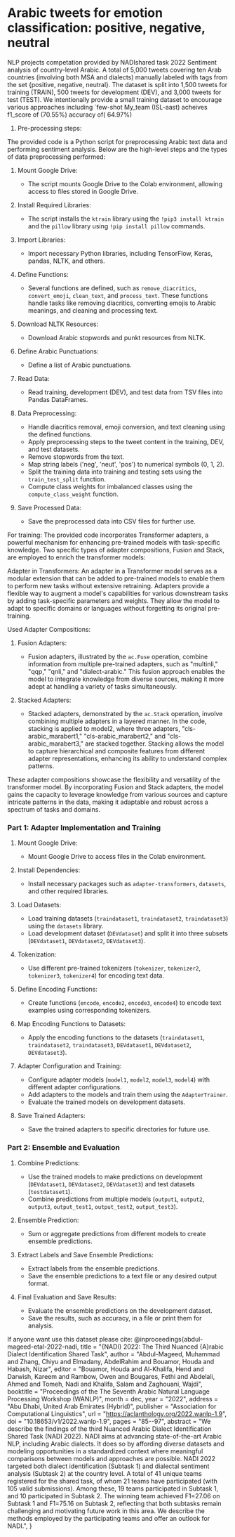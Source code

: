 # Arabic tweets for emotion classification: positive, negative, neutral
NLP projects competation provided by NADIshared task 2022
Sentiment analysis of country-level Arabic. A total of 5,000 tweets covering ten Arab countries (involving both MSA and dialects) manually labeled with tags from the set {positive, negative, neutral}. The dataset is split into 1,500 tweets for training (TRAIN), 500 tweets for development (DEV), and 3,000 tweets for test (TEST). We intentionally provide a small training dataset to encourage various approaches including `few-shot
My_team (ISL-aast) acheives f1_score of (70.55%) accuracy of( 64.97%)  

 1) Pre-processing steps: 

The provided code is a Python script for preprocessing Arabic text data and performing sentiment analysis. Below are the high-level steps and the types of data preprocessing performed:

1. Mount Google Drive:
   - The script mounts Google Drive to the Colab environment, allowing access to files stored in Google Drive.

2. Install Required Libraries:
   - The script installs the `ktrain` library using the `!pip3 install ktrain` and the `pillow` library using `!pip install pillow` commands.

3. Import Libraries:
   - Import necessary Python libraries, including TensorFlow, Keras, pandas, NLTK, and others.

4. Define Functions:
   - Several functions are defined, such as `remove_diacritics`, `convert_emoji`, `clean_text`, and `process_text`. These functions handle tasks like removing diacritics, converting emojis to Arabic meanings, and cleaning and processing text.

5. Download NLTK Resources:
   - Download Arabic stopwords and punkt resources from NLTK.

6. Define Arabic Punctuations:
   - Define a list of Arabic punctuations.

7. Read Data:
   - Read training, development (DEV), and test data from TSV files into Pandas DataFrames.

8. Data Preprocessing:
   - Handle diacritics removal, emoji conversion, and text cleaning using the defined functions.
   - Apply preprocessing steps to the tweet content in the training, DEV, and test datasets.
   - Remove stopwords from the text.
   - Map string labels ('neg', 'neut', 'pos') to numerical symbols (0, 1, 2).
   - Split the training data into training and testing sets using the `train_test_split` function.
   - Compute class weights for imbalanced classes using the `compute_class_weight` function.

9. Save Processed Data:
   - Save the preprocessed data into CSV files for further use.

For training: 
The provided code incorporates Transformer adapters, a powerful mechanism for enhancing pre-trained models with task-specific knowledge. Two specific types of adapter compositions, Fusion and Stack, are employed to enrich the transformer models:

Adapter in Transformers:
An adapter in a Transformer model serves as a modular extension that can be added to pre-trained models to enable them to perform new tasks without extensive retraining. Adapters provide a flexible way to augment a model's capabilities for various downstream tasks by adding task-specific parameters and weights. They allow the model to adapt to specific domains or languages without forgetting its original pre-training.

Used Adapter Compositions:

1. Fusion Adapters:
   - Fusion adapters, illustrated by the `ac.Fuse` operation, combine information from multiple pre-trained adapters, such as "multinli," "qqp," "qnli," and "dialect-arabic." This fusion approach enables the model to integrate knowledge from diverse sources, making it more adept at handling a variety of tasks simultaneously.

2. Stacked Adapters:
   - Stacked adapters, demonstrated by the `ac.Stack` operation, involve combining multiple adapters in a layered manner. In the code, stacking is applied to model2, where three adapters, "cls-arabic_marabert1," "cls-arabic_marabert2," and "cls-arabic_marabert3," are stacked together. Stacking allows the model to capture hierarchical and composite features from different adapter representations, enhancing its ability to understand complex patterns.

These adapter compositions showcase the flexibility and versatility of the transformer model. By incorporating Fusion and Stack adapters, the model gains the capacity to leverage knowledge from various sources and capture intricate patterns in the data, making it adaptable and robust across a spectrum of tasks and domains.

### Part 1: Adapter Implementation and Training

1. Mount Google Drive:
   - Mount Google Drive to access files in the Colab environment.

2. Install Dependencies:
   - Install necessary packages such as `adapter-transformers`, `datasets`, and other required libraries.

3. Load Datasets:
   - Load training datasets (`traindataset1`, `traindataset2`, `traindataset3`) using the `datasets` library.
   - Load development dataset (`DEVdataset`) and split it into three subsets (`DEVdataset1`, `DEVdataset2`, `DEVdataset3`).

4. Tokenization:
   - Use different pre-trained tokenizers (`tokenizer`, `tokenizer2`, `tokenizer3`, `tokenizer4`) for encoding text data.

5. Define Encoding Functions:
   - Create functions (`encode`, `encode2`, `encode3`, `encode4`) to encode text examples using corresponding tokenizers.

6. Map Encoding Functions to Datasets:
   - Apply the encoding functions to the datasets (`traindataset1`, `traindataset2`, `traindataset3`, `DEVdataset1`, `DEVdataset2`, `DEVdataset3`).

7. Adapter Configuration and Training:
   - Configure adapter models (`model1`, `model2`, `model3`, `model4`) with different adapter configurations.
   - Add adapters to the models and train them using the `AdapterTrainer`.
   - Evaluate the trained models on development datasets.

8. Save Trained Adapters:
   - Save the trained adapters to specific directories for future use.

### Part 2: Ensemble and Evaluation

1. Combine Predictions:
   - Use the trained models to make predictions on development (`DEVdataset1`, `DEVdataset2`, `DEVdataset3`) and test datasets (`testdataset1`).
   - Combine predictions from multiple models (`output1`, `output2`, `output3`, `output_test1`, `output_test2`, `output_test3`).

2. Ensemble Prediction:
   - Sum or aggregate predictions from different models to create ensemble predictions.

3. Extract Labels and Save Ensemble Predictions:
   - Extract labels from the ensemble predictions.
   - Save the ensemble predictions to a text file or any desired output format.

4. Final Evaluation and Save Results:
   - Evaluate the ensemble predictions on the development dataset.
   - Save the results, such as accuracy, in a file or print them for analysis.

If anyone want use this dataset please cite:
@inproceedings{abdul-mageed-etal-2022-nadi,
    title = "{NADI} 2022: The Third Nuanced {A}rabic Dialect Identification Shared Task",
    author = "Abdul-Mageed, Muhammad  and
      Zhang, Chiyu  and
      Elmadany, AbdelRahim  and
      Bouamor, Houda  and
      Habash, Nizar",
    editor = "Bouamor, Houda  and
      Al-Khalifa, Hend  and
      Darwish, Kareem  and
      Rambow, Owen  and
      Bougares, Fethi  and
      Abdelali, Ahmed  and
      Tomeh, Nadi  and
      Khalifa, Salam  and
      Zaghouani, Wajdi",
    booktitle = "Proceedings of the The Seventh Arabic Natural Language Processing Workshop (WANLP)",
    month = dec,
    year = "2022",
    address = "Abu Dhabi, United Arab Emirates (Hybrid)",
    publisher = "Association for Computational Linguistics",
    url = "https://aclanthology.org/2022.wanlp-1.9",
    doi = "10.18653/v1/2022.wanlp-1.9",
    pages = "85--97",
    abstract = "We describe the findings of the third Nuanced Arabic Dialect Identification Shared Task (NADI 2022). NADI aims at advancing state-of-the-art Arabic NLP, including Arabic dialects. It does so by affording diverse datasets and modeling opportunities in a standardized context where meaningful comparisons between models and approaches are possible. NADI 2022 targeted both dialect identification (Subtask 1) and dialectal sentiment analysis (Subtask 2) at the country level. A total of 41 unique teams registered for the shared task, of whom 21 teams have participated (with 105 valid submissions). Among these, 19 teams participated in Subtask 1, and 10 participated in Subtask 2. The winning team achieved F1=27.06 on Subtask 1 and F1=75.16 on Subtask 2, reflecting that both subtasks remain challenging and motivating future work in this area. We describe the methods employed by the participating teams and offer an outlook for NADI.",
}
